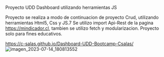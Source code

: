 Proyecto UDD Dashboard utilizando herramientas JS


Proyecto se realiza a modo de continuacion de proyecto Crud, utilizando herramientas Html5, Css y JS.7
Se utilizo import Api-Rest de la pagina https://mindicador.cl, tambien se utilizo fetch y modularizacion.
Proyecto solo para fines educativos.

https://c-salas.github.io/Dashboard-UDD-Bootcamp-Csalas/
![imagen_2023-07-14_180813552](https://github.com/c-salas/Dashboard-UDD-Bootcamp-Csalas/assets/39786104/6ab09f91-f080-4177-8c24-6d060e39283a)
